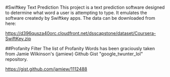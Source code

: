 #Swiftkey Text Prediction
This project is a text prediction software designed to determine what word a user is attempting to type.  It emulates the software createdy by Swiftkey apps.  The data can be downloaded from here:

https://d396qusza40orc.cloudfront.net/dsscapstone/dataset/Coursera-SwiftKey.zip





##Profanity Filter
The list of Profanity Words has been graciously taken from Jamie Wilkinson's (jamiew) Github Gist "google_twunter_lol" repository.  

https://gist.github.com/jamiew/1112488